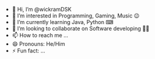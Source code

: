 - 👋 Hi, I’m @wickramDSK
- 👀 I’m interested in Programming, Gaming, Music 😉
- 🌱 I’m currently learning Java, Python ⌨
- 💞️ I’m looking to collaborate on Software developing 🧑‍💻
- 📫 How to reach me ...
- 😄 Pronouns: He/Him
- ⚡ Fun fact: ...

<!---
wickramDSK/wickramDSK is a ✨ special ✨ repository because its `README.md` (this file) appears on your GitHub profile.
You can click the Preview link to take a look at your changes.
--->
